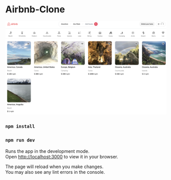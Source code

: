 # Airbnb-Clone

![](https://github.com/samuelng87/Airbnb-Clone/blob/main/airbnb.jpeg)

### `npm install`

### `npm run dev`

Runs the app in the development mode.\
Open [http://localhost:3000](http://localhost:3000) to view it in your browser.

The page will reload when you make changes.\
You may also see any lint errors in the console.
